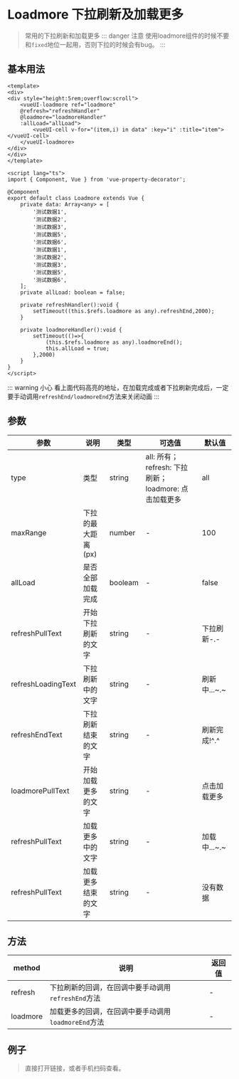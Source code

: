 # Loadmore 下拉刷新及加载更多
> 常用的下拉刷新和加载更多
::: danger 注意
使用loadmore组件的时候不要和`fixed`地位一起用，否则下拉的时候会有bug。
:::

## 基本用法
```vue {34,39,40}
<template>
<div>
<div style="height:5rem;overflow:scroll">
    <vueUI-loadmore ref="loadmore" 
    @refresh="refreshHandler" 
    @loadmore="loadmoreHandler"
    :allLoad="allLoad">
        <vueUI-cell v-for="(item,i) in data" :key="i" :title="item"></vueUI-cell>
    </vueUI-loadmore>
</div>
</div>
</template>
    
<script lang="ts">
import { Component, Vue } from 'vue-property-decorator';
    
@Component
export default class Loadmore extends Vue {
    private data: Array<any> = [
        '测试数据1',
        '测试数据2',
        '测试数据3',
        '测试数据5',
        '测试数据6',
        '测试数据1',
        '测试数据2',
        '测试数据3',
        '测试数据5',
        '测试数据6',
    ];
    private allLoad: boolean = false;

    private refreshHandler():void {
        setTimeout((this.$refs.loadmore as any).refreshEnd,2000);
    }

    private loadmoreHandler():void {
        setTimeout(()=>{
            (this.$refs.loadmore as any).loadmoreEnd();
            this.allLoad = true;
        },2000)
    }
}
</script>
```
::: warning 小心
看上面代码高亮的地址，在加载完成或者下拉刷新完成后，一定要手动调用`refreshEnd/loadmoreEnd`方法来关闭动画
:::

## 参数
| 参数               | 说明               | 类型    | 可选值                                             | 默认值       |
|--------------------|------------------|---------|----------------------------------------------------|--------------|
| type               | 类型               | string  | all: 所有；refresh: 下拉刷新；loadmore: 点击加载更多 | all          |
| maxRange           | 下拉的最大距离(px) | number  | -                                                  | 100          |
| allLoad            | 是否全部加载完成   | booleam | -                                                  | false        |
| refreshPullText    | 开始下拉刷新的文字 | string  | -                                                  | 下拉刷新-.-  |
| refreshLoadingText | 下拉刷新中的文字   | string  | -                                                  | 刷新中...~.~ |
| refreshEndText     | 下拉刷新结束的文字 | string  | -                                                  | 刷新完成!^.^ |
| loadmorePullText   | 开始加载更多的文字 | string  | -                                                  | 点击加载更多 |
| refreshPullText    | 加载更多中的文字   | string  | -                                                  | 加载中...~.~ |
| refreshPullText    | 加载更多结束的文字 | string  | -                                                  | 没有数据     |

## 方法
| method   | 说明                                               | 返回值 |
|----------|--------------------------------------------------|--------|
| refresh  | 下拉刷新的回调，在回调中要手动调用`refreshEnd`方法  | -      |
| loadmore | 加载更多的回调，在回调中要手动调用`loadmoreEnd`方法 | -      |

## 例子
> 直接打开链接，或者手机扫码查看。

<qrcode href="https://greatweber.github.io/vueUI/dist/index.html#/loadmore"></qrcode>